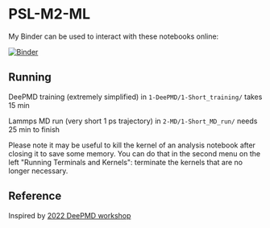 # PSL-M2-ML

My Binder can be used to interact with these notebooks online:

[![Binder](https://mybinder.org/badge_logo.svg)](https://mybinder.org/v2/gh/DLaage/PSL-M2-ML/HEAD)

## Running

DeePMD training (extremely simplified) in `1-DeePMD/1-Short_training/` takes 15 min

Lammps MD run (very short 1 ps trajectory) in `2-MD/1-Short_MD_run/` needs 25 min to finish

Please note it may be useful to kill the kernel of an analysis notebook after closing it to save some memory. You can do that in the second menu on the left "Running Terminals and Kernels": terminate the kernels that are no longer necessary.

## Reference

Inspired by [2022 DeePMD workshop](https://github.com/CSIprinceton/workshop-july-2022/)

